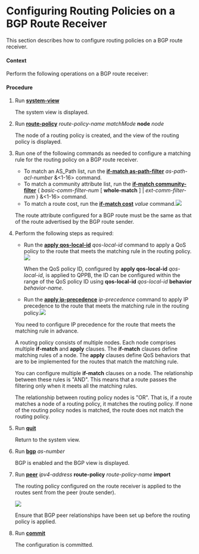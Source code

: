 Configuring Routing Policies on a BGP Route Receiver
====================================================

This section describes how to configure routing policies on a BGP route receiver.

#### Context

Perform the following operations on a BGP route receiver:


#### Procedure

1. Run [**system-view**](cmdqueryname=system-view)
   
   
   
   The system view is displayed.
2. Run [**route-policy**](cmdqueryname=route-policy) *route-policy-name* *matchMode* **node** *node*
   
   
   
   The node of a routing policy is created, and the view of the routing policy is displayed.
3. Run one of the following commands as needed to configure a matching rule for the routing policy on a BGP route receiver.
   
   
   * To match an AS\_Path list, run the [**if-match as-path-filter**](cmdqueryname=if-match+as-path-filter) *as-path-acl-number* &<1-16> command.
   * To match a community attribute list, run the [**if-match community-filter**](cmdqueryname=if-match+community-filter) { *basic-comm-filter-num* [ **whole-match** ] | *ext-comm-filter-num* } &<1-16> command.
   * To match a route cost, run the [**if-match cost**](cmdqueryname=if-match+cost) *value* command.![](../../../../public_sys-resources/note_3.0-en-us.png) 
   
   The route attribute configured for a BGP route must be the same as that of the route advertised by the BGP route sender.
4. Perform the following steps as required:
   
   
   * Run the [**apply qos-local-id**](cmdqueryname=apply+qos-local-id) *qos-local-id* command to apply a QoS policy to the route that meets the matching rule in the routing policy.![](../../../../public_sys-resources/note_3.0-en-us.png) 
     
     When the QoS policy ID, configured by **apply qos-local-id** *qos-local-id*, is applied to QPPB, the ID can be configured within the range of the QoS policy ID using **qos-local-id** *qos-local-id* **behavior** *behavior-name*.
   * Run the [**apply ip-precedence**](cmdqueryname=apply+ip-precedence) *ip-precedence* command to apply IP precedence to the route that meets the matching rule in the routing policy.![](../../../../public_sys-resources/note_3.0-en-us.png) 
   
   You need to configure IP precedence for the route that meets the matching rule in advance.
   
   A routing policy consists of multiple nodes. Each node comprises multiple **if-match** and **apply** clauses. The **if-match** clauses define matching rules of a node. The **apply** clauses define QoS behaviors that are to be implemented for the routes that match the matching rule.
   
   You can configure multiple **if-match** clauses on a node. The relationship between these rules is "AND". This means that a route passes the filtering only when it meets all the matching rules.
   
   The relationship between routing policy nodes is "OR". That is, if a route matches a node of a routing policy, it matches the routing policy. If none of the routing policy nodes is matched, the route does not match the routing policy.
5. Run [**quit**](cmdqueryname=quit)
   
   
   
   Return to the system view.
6. Run [**bgp**](cmdqueryname=bgp) *as-number*
   
   
   
   BGP is enabled and the BGP view is displayed.
7. Run [**peer**](cmdqueryname=peer) *ipv4-address* **route-policy** *route-policy-name* **import**
   
   
   
   The routing policy configured on the route receiver is applied to the routes sent from the peer (route sender).
   
   ![](../../../../public_sys-resources/note_3.0-en-us.png) 
   
   Ensure that BGP peer relationships have been set up before the routing policy is applied.
8. Run [**commit**](cmdqueryname=commit)
   
   
   
   The configuration is committed.